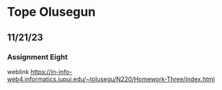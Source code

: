  # Tope Olusegun
## 11/21/23 
### Assignment Eight 
weblink https://in-info-web4.informatics.iupui.edu/~tolusegu/N220/Homework-Three/index.html 

